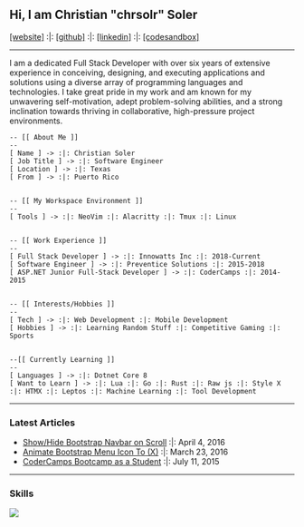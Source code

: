 ## Hi, I am Christian "chrsolr" Soler

<span>
<a href="https://noopcall.dev">[website]</a> 
:|: <a href="https://github.com/chrsolr/">[github]</a>
:|: <a href="https://www.linkedin.com/in/christiansoler/">[linkedin]</a>
:|: <a href="https://codesandbox.io/u/chrsolr">[codesandbox]</a>
</span>

---

I am a dedicated Full Stack Developer with over six years of extensive experience in conceiving, designing, and executing applications and solutions using a diverse array of programming languages and technologies. I take great pride in my work and am known for my unwavering self-motivation, adept problem-solving abilities, and a strong inclination towards thriving in collaborative, high-pressure project environments.

```
-- [[ About Me ]]
--
[ Name ] -> :|: Christian Soler
[ Job Title ] -> :|: Software Engineer
[ Location ] -> :|: Texas
[ From ] -> :|: Puerto Rico


-- [[ My Workspace Environment ]]
--
[ Tools ] -> :|: NeoVim :|: Alacritty :|: Tmux :|: Linux


-- [[ Work Experience ]]
--
[ Full Stack Developer ] -> :|: Innowatts Inc :|: 2018-Current
[ Software Engineer ] -> :|: Preventice Solutions :|: 2015-2018
[ ASP.NET Junior Full-Stack Developer ] -> :|: CoderCamps :|: 2014-2015


-- [[ Interests/Hobbies ]]
--
[ Tech ] -> :|: Web Development :|: Mobile Development
[ Hobbies ] -> :|: Learning Random Stuff :|: Competitive Gaming :|: Sports


--[[ Currently Learning ]]
--
[ Languages ] -> :|: Dotnet Core 8
[ Want to Learn ] -> :|: Lua :|: Go :|: Rust :|: Raw js :|: Style X :|: HTMX :|: Leptos :|: Machine Learning :|: Tool Development
```

---

### Latest Articles

- [Show/Hide Bootstrap Navbar on Scroll](https://github.com/chrsolr/chrsolr/blob/main/blog/show-hide-bootstrap-navbar-on-scroll.md) :|: April 4, 2016
- [Animate Bootstrap Menu Icon To (X)](https://github.com/chrsolr/chrsolr/blob/main/blog/animate-bootstrap-menu-icon-to-x.md) :|: March 23, 2016
- [CoderCamps Bootcamp as a Student](https://github.com/chrsolr/chrsolr/blob/main/blog/codercamps-bootcamp-as-a-student.md) :|: July 11, 2015

---

### Skills

![](https://skillicons.dev/icons?i=neovim,ts,js,nodejs,react,docker,k8s,git,tailwind)
